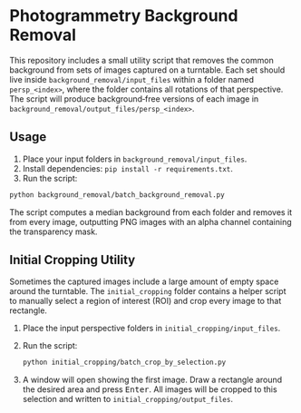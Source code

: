 # Photogrammetry Background Removal

This repository includes a small utility script that removes the common background from sets of images captured on a turntable. Each set should live inside `background_removal/input_files` within a folder named `persp_<index>`, where the folder contains all rotations of that perspective. The script will produce background‐free versions of each image in `background_removal/output_files/persp_<index>`.

## Usage
1. Place your input folders in `background_removal/input_files`.
2. Install dependencies: `pip install -r requirements.txt`.
3. Run the script:

```bash
python background_removal/batch_background_removal.py
```

The script computes a median background from each folder and removes it from every image, outputting PNG images with an alpha channel containing the transparency mask.

## Initial Cropping Utility
Sometimes the captured images include a large amount of empty space around the turntable.  The
`initial_cropping` folder contains a helper script to manually select a region of interest (ROI)
and crop every image to that rectangle.

1. Place the input perspective folders in `initial_cropping/input_files`.
2. Run the script:

   ```bash
   python initial_cropping/batch_crop_by_selection.py
   ```

3. A window will open showing the first image.  Draw a rectangle around the desired area and
   press <kbd>Enter</kbd>.  All images will be cropped to this selection and written to
   `initial_cropping/output_files`.
